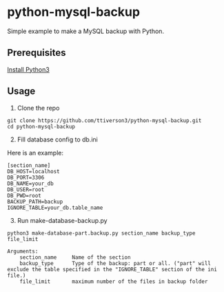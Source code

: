 # python-mysql-backup

Simple example to make a MySQL backup with Python.

## Prerequisites
[Install Python3](https://www.python.org/downloads/)


## Usage
1. Clone the repo
```
git clone https://github.com/ttiverson3/python-mysql-backup.git
cd python-mysql-backup
```
2. Fill database config to db.ini

Here is an example:
```
[section_name]
DB_HOST=localhost
DB_PORT=3306
DB_NAME=your_db
DB_USER=root
DB_PWD=root
BACKUP_PATH=backup
IGNORE_TABLE=your_db.table_name
```

3. Run make-database-backup.py
```
python3 make-database-part.backup.py section_name backup_type file_limit

Arguments:
    section_name     Name of the section
    backup_type      Type of the backup: part or all. ("part" will exclude the table specified in the "IGNORE_TABLE" section of the ini file.)
    file_limit       maximum number of the files in backup folder
```